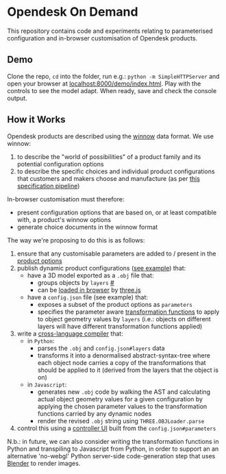 
# Opendesk On Demand

This repository contains code and experiments relating to parameterised
configuration and in-browser customisation of Opendesk products.

## Demo

Clone the repo, `cd` into the folder, run e.g.: `python -m SimpleHTTPServer` and open your browser at [localhost:8000/demo/index.html](http://localhost:8000/demo/index.html). Play with the controls to see the model adapt. When ready, save and check the console output.

## How it Works

Opendesk products are described using the [winnow][] data format. We use winnow:

1. to describe the "world of possibilities" of a product family and its potential configuration options
2. to describe the specific choices and individual product configurations that customers and makers choose and manufacture (as per [this specification pipeline][])

In-browser customisation must therefore:

* present configuration options that are based on, or at least compatible with, a product's winnow options
* generate choice documents in the winnow format

The way we're proposing to do this is as follows:

1. ensure that any customisable parameters are added to / present in the [product options][]
2. publish dynamic product configurations ([see example][]) that:
   - have a 3D model exported as a `.obj` file that:
     - groups objects by `layers` [#][]
     - can be [loaded in browser][] by [three.js][]
   - have a `config.json` file (see example) that:
     - exposes a subset of the product options as `parameters`
     - specifies the parameter aware [transformation functions][] to apply to object geometry values by `layers` (i.e.: objects on different layers will have different transformation functions applied)
3. write a [cross-language compiler][] that:
   - in `Python`:
     - parses the `.obj` and `config.json#layers` data
     - transforms it into a denormalised abstract-syntax-tree where each object node carries a copy of the transformations that should be applied to it (derived from the layers that the object is on)
   - in `Javascript`:
     - generates new `.obj` code by walking the AST and calculating actual object geometry values for a given configuration by applying the chosen parameter values to the transformation functions carried by any dynamic nodes
     - render the revised `.obj` string using `THREE.OBJLoader.parse`
4. control this using a [controller UI][] built from the `config.json#parameters`

N.b.: in future, we can also consider writing the transformation functions in Python and transpiling to Javascript from Python, in order to support an an alternative 'no-webgl' Python server-side code-generation step that uses [Blender][] to render images.

[winnow]: http://opendesk.github.io/winnow/
[this specification pipeline]: https://github.com/opendesk/winnow/raw/master/docs/product_pipeline_operator.pdf
[product options]: https://github.com/opendesk/winnow/blob/master/docs/product.md
[loaded in browser]: http://threejs.org/examples/webgl_loader_obj.html
[three.js]: http://threejs.org/
[#]: http://docs.mcneel.com/rhino/5/help/en-us/fileio/wavefront_obj_import_export.htm
[see example]: examples/box_height
[transformation functions]: src/lib.coffee
[blender]: https://www.blender.org/manual/
[controller UI]: src/client.coffee
[cross-language compiler]: https://github.com/thejameskyle/the-super-tiny-compiler/blob/master/super-tiny-compiler.js
